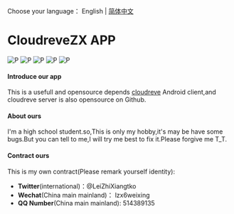 Choose your language： English | [简体中文](README.md)
# CloudreveZX APP
![P](https://img.shields.io/badge/Website-lzxwv.top-green) ![P](https://img.shields.io/badge/Dev-active-blue) ![P](https://img.shields.io/badge/version-3%20relVersion-blue) ![P](https://img.shields.io/badge/last-version%201.1-critical) ![P](https://img.shields.io/badge/My-I'm%20a%20hight%20school%20student-critical)
#### Introduce our app
This is a usefull and opensource depends [cloudreve](https://github.com/cloudreve/Cloudreve) Android client,and cloudreve server is also opensource on Github.
#### About ours 
I'm a high school student.so,This is only my hobby,it's may be have some bugs.But you can tell to me,I will try me best to fix it.Please forgive me T_T.
#### Contract ours
This is my own contract(Please remark yourself identity):
* **Twitter**(international)：@LeiZhiXiangtko
* **Wechat**(China main mainland)： lzx6weixing
* **QQ Number**(China main mainland): 514389135
